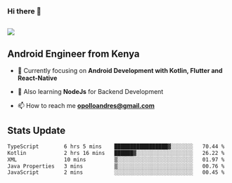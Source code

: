 ### Hi there 👋
<h2 align="left"><img src="https://readme-typing-svg.herokuapp.com?color='blue'&lines=I'm+Andrew+Opollo😊;Welcome+to+my+Github😜"> </h2>

## Android Engineer from Kenya


- 🌱 Currently focusing on **Android Development with Kotlin, Flutter and React-Native**

- 🔭 Also learning **NodeJs** for Backend Development

- 📫 How to reach me **opolloandres@gmail.com**


## Stats Update
<!--START_SECTION:waka-->

```txt
TypeScript        6 hrs 5 mins    █████████████████▓░░░░░░░   70.44 %
Kotlin            2 hrs 16 mins   ██████▓░░░░░░░░░░░░░░░░░░   26.22 %
XML               10 mins         ▒░░░░░░░░░░░░░░░░░░░░░░░░   01.97 %
Java Properties   3 mins          ▒░░░░░░░░░░░░░░░░░░░░░░░░   00.76 %
JavaScript        2 mins          ░░░░░░░░░░░░░░░░░░░░░░░░░   00.45 %
```

<!--END_SECTION:waka-->


